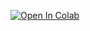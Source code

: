 [![Open In Colab](https://colab.research.google.com/assets/colab-badge.svg)](https://colab.research.google.com/github/ArthurSargsyanA/california_house_price_prediction/blob/main/notebook.ipynb)
